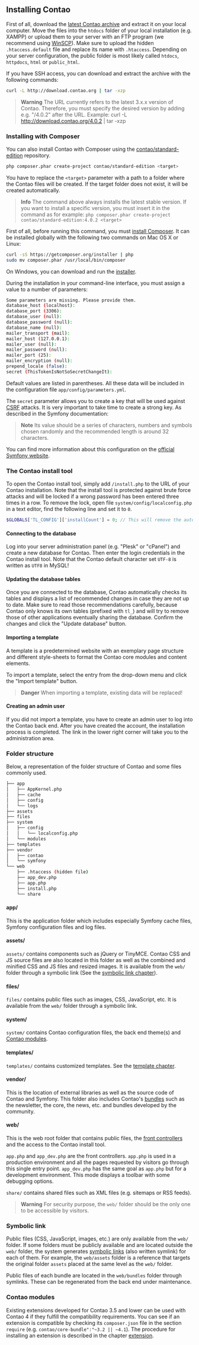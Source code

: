 ## Installing Contao

First of all, download the [latest Contao archive][1] and extract it on your
local computer. Move the files into the `htdocs` folder of your local
installation (e.g. XAMPP) or upload them to your server with an FTP program (we
recommend using [WinSCP][2]). Make sure to upload the hidden `.htaccess.default`
file and replace its name with `.htaccess`. Depending on your server
configuration, the public folder is most likely called `htdocs`, `httpdocs`,
`html` or `public_html`.

If you have SSH access, you can download and extract the archive with the
following commands:

```bash
curl -L http://download.contao.org | tar -xzp
```

> **Warning** The URL currently refers to the latest 3.x.x version of Contao.
Therefore, you must specify the desired version by adding e.g. "/4.0.2" after the
URL. Example: curl -L http://download.contao.org/4.0.2 | tar -xzp


### Installing with Composer

You can also install Contao with Composer using the [contao/standard-edition][3]
repository.

```bash
php composer.phar create-project contao/standard-edition <target>
```

You have to replace the `<target>` parameter with a path to a folder where the
Contao files will be created. If the target folder does not exist, it will be
created automatically.

> **Info** The command above always installs the latest stable version. If you
want to install a specific version, you must insert it in the command as for
example: `php composer.phar create-project contao/standard-edition:4.0.2 <target>`

First of all, before running this command, you must [install Composer][4]. It
can be installed globally with the following two commands on Mac OS X or Linux:

```bash
curl -sS https://getcomposer.org/installer | php
sudo mv composer.phar /usr/local/bin/composer
```

On Windows, you can download and run the [installer][5].

During the installation in your command-line interface, you must assign a value
to a number of parameters:

```bash
Some parameters are missing. Please provide them.
database_host (localhost):
database_port (3306):
database_user (null):
database_password (null):
database_name (null):
mailer_transport (mail):
mailer_host (127.0.0.1):
mailer_user (null):
mailer_password (null):
mailer_port (25):
mailer_encryption (null):
prepend_locale (false):
secret (ThisTokenIsNotSoSecretChangeIt):
```

Default values are listed in parentheses. All these data will be included in the
configuration file `app/config/parameters.yml`.

The `secret` parameter allows you to create a key that will be used against
[CSRF][6] attacks. It is very important to take time to create a strong key. As
described in the Symfony documentation:

> **Note** Its value should be a series of characters, numbers and symbols
chosen randomly and the recommended length is around 32 characters.

You can find more information about this configuration on the
[official Symfony website][7].


### The Contao install tool

To open the Contao install tool, simply add `/install.php` to the URL of
your Contao installation. Note that the install tool is protected against brute
force attacks and will be locked if a wrong password has been entered three
times in a row. To remove the lock, open file `system/config/localconfig.php` in
a text editor, find the following line and set it to `0`.

```php
$GLOBALS['TL_CONFIG']['installCount'] = 0; // This will remove the automatic lock
```


#### Connecting to the database

Log into your server administration panel (e.g. "Plesk" or "cPanel") and create
a new database for Contao. Then enter the login credentials in the Contao
install tool. Note that the Contao default character set `UTF-8` is written as
`UTF8` in MySQL!


#### Updating the database tables

Once you are connected to the database, Contao automatically checks its tables
and displays a list of recommended changes in case they are not up to date. Make
sure to read those recommendations carefully, because Contao only knows its own
tables (prefixed with `tl_`) and will try to remove those of other applications
eventually sharing the database. Confirm the changes and click the "Update
database" button.


#### Importing a template

A template is a predetermined website with an exemplary page structure and different
style-sheets to format the Contao core modules and content elements.

To import a template, select the entry from the drop-down menu and click the "Import
template" button.

> **Danger** When importing a template, existing data will be replaced!


#### Creating an admin user

If you did not import a template, you have to create an admin user to log into
the Contao back end. After you have created the account, the installation
process is completed. The link in the lower right corner will take you to the
administration area.


### Folder structure

Below, a representation of the folder structure of Contao and some files
commonly used.

```bash
├── app
│   ├── AppKernel.php
│   ├── cache
│   ├── config
│   └── logs
├── assets
├── files
├── system
│   ├── config
│   │   └── localconfig.php
│   └── modules
├── templates
├── vendor
│   ├── contao
│   └── symfony
└── web
    ├── .htaccess (hidden file)
    ├── app_dev.php
    ├── app.php
    ├── install.php
    └── share
```

#### app/

This is the application folder which includes especially Symfony cache files,
Symfony configuration files and log files.


#### assets/

`assets/` contains components such as jQuery or TinyMCE. Contao CSS and JS
source files are also located in this folder as well as the combined and
minified CSS and JS files and resized images. It is available from the `web/`
folder through a symbolic link (See the [symbolic link chapter][8]).


#### files/

`files/` contains public files such as images, CSS, JavaScript, etc. It is
available from the `web/` folder through a symbolic link.


#### system/

`system/` contains Contao configuration files, the back end theme(s) and
[Contao modules][9].


#### templates/

`templates/` contains customized templates. See the [template chapter][10].


#### vendor/

This is the location of external libraries as well as the source code of Contao
and Symfony. This folder also includes Contao's [bundles][11] such as the
newsletter, the core, the news, etc. and bundles developed by the community.


#### web/

This is the web root folder that contains public files, the
[front controllers][12] and the access to the Contao install tool.

`app.php` and `app_dev.php` are the front controllers. `app.php` is used in a
production environment and all the pages requested by visitors go through this
single entry point. `app_dev.php` has the same goal as `app.php` but for a
development environment. This mode displays a toolbar with some debugging
options.

`share/` contains shared files such as XML files (e.g. sitemaps or RSS feeds).

> **Warning** For security purpose, the `web/` folder should be the only one to
be accessible by visitors.


### Symbolic link

Public files (CSS, JavaScript, images, etc.) are only available from the `web/`
folder. If some folders must be publicly available and are located outside the
`web/` folder, the system generates [symbolic links][13] (also written symlink)
for each of them. For example, the `web/assets` folder is a reference that
targets the original folder `assets` placed at the same level as the `web/`
folder.

Public files of each bundle are located in the `web/bundles` folder through
symlinks. These can be regenerated from the back end under maintenance.


### Contao modules

Existing extensions developed for Contao 3.5 and lower can be used with Contao
4 if they fulfill the compatibility requirements. You can see if an extension is
compatible by checking its `composer.json` file in the section `require` (e.g.
`contao/core-bundle":"~3.2 || ~4.1`). The procedure for installing an extension
is described in the chapter [extension][14].


[1]: https://contao.org/en/download.html
[2]: http://www.winscp.net/
[3]: https://github.com/contao/standard-edition
[4]: https://getcomposer.org/download/
[5]: https://getcomposer.org/doc/00-intro.md#using-the-installer
[6]: https://en.wikipedia.org/wiki/Cross-site_request_forgery
[7]: http://symfony.com/doc/current/reference/configuration/framework.html#secret
[8]: #symbolic-link
[9]: #contao-modules
[10]: ../04-managing-content/templates.md
[11]: http://symfony.com/doc/current/glossary.html#term-bundle
[12]: https://en.wikipedia.org/wiki/Front_Controller_pattern
[13]: https://en.wikipedia.org/wiki/Symbolic_link
[14]: ../05-system-administration/extensions.md
